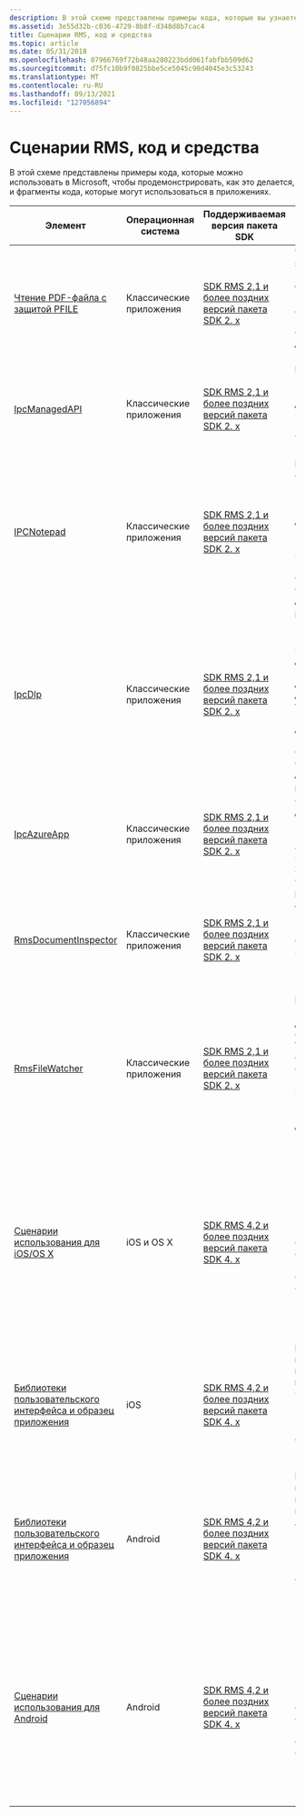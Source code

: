 ```yaml
---
description: В этой схеме представлены примеры кода, которые вы узнаете корпорации Майкрософт, в которых показано, как выполняются и фрагменты кода, которые можно использовать в приложениях.
ms.assetid: 3e55d32b-c036-4729-8b8f-d348d8b7cac4
title: Сценарии RMS, код и средства
ms.topic: article
ms.date: 05/31/2018
ms.openlocfilehash: 07966769f72b48aa280223bdd061fabfbb509d62
ms.sourcegitcommit: d75fc10b9f0825bbe5ce5045c90d4045e3c53243
ms.translationtype: MT
ms.contentlocale: ru-RU
ms.lasthandoff: 09/13/2021
ms.locfileid: "127056894"
---
```

# <a name="rms-scenarios-code-and-tools"></a>Сценарии RMS, код и средства

В этой схеме представлены примеры кода, которые можно использовать в Microsoft, чтобы продемонстрировать, как это делается, и фрагменты кода, которые могут использоваться в приложениях.



| Элемент                                                                                                                     | Операционная система           | Поддерживаемая версия пакета SDK                                                                                           | Описание                                                                                                                                                                                                                                      |
|--------------------------------------------------------------------------------------------------------------------------|----------------------------|------------------------------------------------------------------------------------------------------------------|--------------------------------------------------------------------------------------------------------------------------------------------------------------------------------------------------------------------------------------------------|
| [Чтение PDF-файла с защитой PFILE](/archive/blogs/rms/reading-a-pfile-protected-pdf)<br/> | Классические приложения<br/> | [SDK RMS 2,1 и более поздних версий пакета SDK 2. x](/previous-versions/windows/desktop/msipc/microsoft-information-protection-and-control-client-portal) | **Чтение PDF-файла с защитой PFILE** — простой пример кода в блоге разработчиков RMS, использующий API файла MSIPC для расшифровки и открытия PDF-документа с защитой PFILE.<br/>                                                             |
| [IpcManagedAPI](https://github.com/AzureADSamples/rms-samples-for-net)<br/>                                        | Классические приложения<br/> | [SDK RMS 2,1 и более поздних версий пакета SDK 2. x](/previous-versions/windows/desktop/msipc/microsoft-information-protection-and-control-client-portal) | **IpcManagedAPI** — представление .NET (C#) пакета SDK 2.1 для службы RMS, которое упрощает поддержку RMS для управляемого приложения.<br/>                                                                                                       |
| [IPCNotepad](https://github.com/Azure-Samples/Azure-Information-Protection-Samples/tree/master/IpcNotepad)<br/>                                      | Классические приложения<br/> | [SDK RMS 2,1 и более поздних версий пакета SDK 2. x](/previous-versions/windows/desktop/msipc/microsoft-information-protection-and-control-client-portal) | **IPCNotepad** — это образец приложения с поддержкой RMS, который помогает выполнить основные действия для приложения с поддержкой RMS при защите и использовании содержимого с ограниченным доступом.<br/>                                          |
| [IpcDlp](https://github.com/AzureADSamples/rms-samples-for-net)<br/>                                               | Классические приложения<br/> | [SDK RMS 2,1 и более поздних версий пакета SDK 2. x](/previous-versions/windows/desktop/msipc/microsoft-information-protection-and-control-client-portal) | **IpcDlp** — это образец приложения с поддержкой RMS для защиты от утечки данных, помогающий выполнить основные действия, которые должно выполнить такое приложение, используя API файла для защиты и использования содержимого с ограниченным доступом.<br/> |
| [IpcAzureApp](https://github.com/AzureADSamples/rms-samples-for-net)<br/>                                          | Классические приложения<br/> | [SDK RMS 2,1 и более поздних версий пакета SDK 2. x](/previous-versions/windows/desktop/msipc/microsoft-information-protection-and-control-client-portal) | **IpcAzureApp** — образец, демонстрирующий использование пакета SDK RMS в приложении Azure приложения для защиты данных в хранилище BLOB-объектов Azure.<br/>                                                                                                          |
| [RmsDocumentInspector](https://github.com/AzureADSamples/rms-samples-for-net)<br/>                                 | Классические приложения<br/> | [SDK RMS 2,1 и более поздних версий пакета SDK 2. x](/previous-versions/windows/desktop/msipc/microsoft-information-protection-and-control-client-portal) | **RmsDocumentInspector** — это средство, которое может предоставить сведения о любом файле с защитой RMS, например content-id, или правах пользователя.<br/>                                                                                                               |
| [RmsFileWatcher](https://github.com/AzureADSamples/rms-samples-for-net)<br/>                                       | Классические приложения<br/> | [SDK RMS 2,1 и более поздних версий пакета SDK 2. x](/previous-versions/windows/desktop/msipc/microsoft-information-protection-and-control-client-portal) | **RmsFileWatcher** — это пример, демонстрирующий создание приложения Windows, которое отслеживает каталоги в файловой системе и применяет политики защиты RMS при каждом изменении, например при добавлении или изменении файла.<br/>         |
| [Сценарии использования для iOS/OS X](/previous-versions/windows/desktop/msipcthin2/ios-os-x-code-examples)<br/>                   | iOS и OS X<br/>      | [SDK RMS 4,2 и более поздних версий пакета SDK 4. x](/previous-versions/windows/desktop/msipcthin2/active-directory-rights-management-services-multi-platform-thin-client-sdk-portal) | Примеры кода **цели C** , представляющие важные сценарии разработки, которые помогут вам приступить к SDK RMS. Примеры включают использование формата защищенных файлов Майкрософт, настраиваемых форматов защищенных файлов и настраиваемых элементов управления пользовательского интерфейса.<br/>      |
| [Библиотеки пользовательского интерфейса и образец приложения](https://github.com/AzureAD/rms-sdk-ui-for-ios)<br/>                                    | iOS<br/>             | [SDK RMS 4,2 и более поздних версий пакета SDK 4. x](/previous-versions/windows/desktop/msipcthin2/active-directory-rights-management-services-multi-platform-thin-client-sdk-portal) | **Библиотеки пользовательского интерфейса и образец приложения для iOS** в GitHub помогут быстро приступить к работе и повторно использовать в приложениях стандартные элементы пользовательского интерфейса.<br/>                                                                                                            |
| [Библиотеки пользовательского интерфейса и образец приложения](https://github.com/AzureAD/rms-sdk-ui-for-android)<br/>                                | Android<br/>         | [SDK RMS 4,2 и более поздних версий пакета SDK 4. x](/previous-versions/windows/desktop/msipcthin2/active-directory-rights-management-services-multi-platform-thin-client-sdk-portal) | **Библиотеки пользовательского интерфейса и образец приложения для Android** в GitHub помогут быстро приступить к работе и повторно использовать в приложениях стандартные элементы пользовательского интерфейса.<br/>                                                                                                        |
| [Сценарии использования для Android](/previous-versions/windows/desktop/msipcthin2/android-code)<br/>                    | Android<br/>         | [SDK RMS 4,2 и более поздних версий пакета SDK 4. x](/previous-versions/windows/desktop/msipcthin2/active-directory-rights-management-services-multi-platform-thin-client-sdk-portal) | Примеры кода **Java** , представляющие важные сценарии разработки, которые помогут вам приступить к SDK RMS. Примеры включают использование формата защищенных файлов Майкрософт, настраиваемых форматов защищенных файлов и настраиваемых элементов управления пользовательского интерфейса.<br/>             |



 

 

